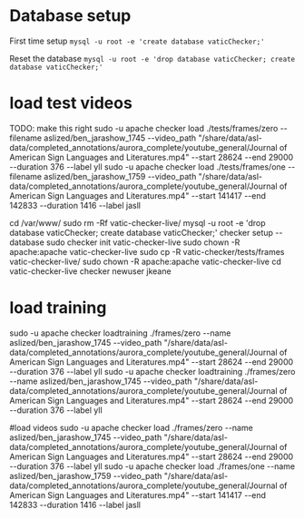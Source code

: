 # Database setup
First time setup
`mysql -u root -e 'create database vaticChecker;'`

Reset the database
`mysql -u root -e 'drop database vaticChecker; create database vaticChecker;'`


# load test videos
TODO: make this right
sudo -u apache checker load ./tests/frames/zero --filename aslized/ben_jarashow_1745 --video_path "/share/data/asl-data/completed_annotations/aurora_complete/youtube_general/Journal of American Sign Languages and Literatures.mp4" --start 28624 --end 29000 --duration 376 --label yll
sudo -u apache checker load ./tests/frames/one --filename aslized/ben_jarashow_1759 --video_path "/share/data/asl-data/completed_annotations/aurora_complete/youtube_general/Journal of American Sign Languages and Literatures.mp4" --start 141417 --end 142833 --duration 1416 --label jasll


cd /var/www/
sudo rm -Rf vatic-checker-live/
mysql -u root -e 'drop database vaticChecker; create database vaticChecker;'
checker setup --database
sudo checker init vatic-checker-live
sudo chown -R apache:apache vatic-checker-live
sudo cp -R vatic-checker/tests/frames vatic-checker-live/
sudo chown -R apache:apache vatic-checker-live
cd vatic-checker-live
checker newuser jkeane

# load training
sudo -u apache checker loadtraining ./frames/zero --name aslized/ben_jarashow_1745 --video_path "/share/data/asl-data/completed_annotations/aurora_complete/youtube_general/Journal of American Sign Languages and Literatures.mp4" --start 28624 --end 29000 --duration 376 --label yll
sudo -u apache checker loadtraining ./frames/zero --name aslized/ben_jarashow_1745 --video_path "/share/data/asl-data/completed_annotations/aurora_complete/youtube_general/Journal of American Sign Languages and Literatures.mp4" --start 28624 --end 29000 --duration 376 --label yll

#load videos
sudo -u apache checker load ./frames/zero --name aslized/ben_jarashow_1745 --video_path "/share/data/asl-data/completed_annotations/aurora_complete/youtube_general/Journal of American Sign Languages and Literatures.mp4" --start 28624 --end 29000 --duration 376 --label yll
sudo -u apache checker load ./frames/one --name aslized/ben_jarashow_1759 --video_path "/share/data/asl-data/completed_annotations/aurora_complete/youtube_general/Journal of American Sign Languages and Literatures.mp4" --start 141417 --end 142833 --duration 1416 --label jasll
